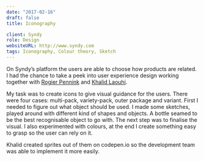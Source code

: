 ```yaml
---
date: "2017-02-16"
draft: false
title: Iconography

client: Syndy
role: Design
websiteURL: http://www.syndy.com
tags: Iconography, Colour theory, Sketch
---
```


On Syndy’s platform the users are able to choose how
products are related. I had the chance to take a peek into user experience
design working together with [Rogier Pennink][Rogier] and [Khalid
Laouhi][Khalid].

My task was to create icons to give visual guidance for the users. There were
four cases: multi-pack, variety-pack, outer package and variant. First I needed
to figure out what object should be used. I made some sketches, played around
with different kind of shapes and objects. A bottle seamed to be the best
recognisable object to go with.  The next step was to finalise the visual. I
also experimented with colours, at the end I create something easy to grasp so
the user can rely on it.

Khalid created sprites out of them on codepen.io so the development team was
able to implement it more easily.

[Khalid]: http://khalidl.nl
[Algis]: https://nl.linkedin.com/in/algirdas-desceras-760ba525
[Rogier]: https://nl.linkedin.com/in/rogier-pennink-05684b41
[Boris]: https://nl.linkedin.com/in/borissamoylenko
